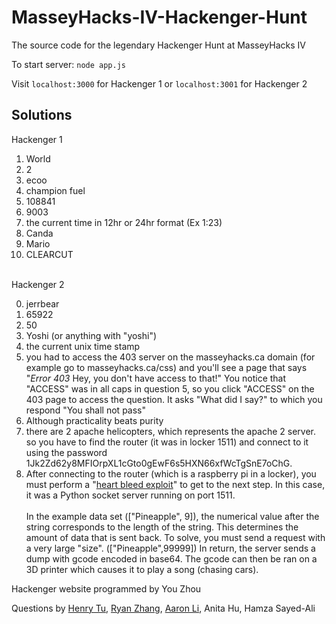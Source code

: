 # MasseyHacks-IV-Hackenger-Hunt

The source code for the legendary Hackenger Hunt at MasseyHacks IV

To start server: `node app.js`

Visit `localhost:3000` for Hackenger 1 or `localhost:3001` for Hackenger 2

## Solutions
Hackenger 1
1. World
2. 2
3. ecoo
4. champion fuel
5. 108841
6. 9003
7. the current time in 12hr or 24hr format (Ex 1:23)
8. Canda
9. Mario
10. CLEARCUT
<br><br>

Hackenger 2

0. jerrbear
1. 65922
2. 50
3. Yoshi (or anything with "yoshi")
4. the current unix time stamp
5. you had to access the 403 server on the masseyhacks.ca domain (for example go to masseyhacks.ca/css) and you'll see a page that says "*Error 403* Hey, you don't have access to that!" You notice that "ACCESS" was in all caps in question 5, so you click "ACCESS" on the 403 page to access the question. It asks "What did I say?" to which you respond "You shall not pass"
6. Although practicality beats purity
7. there are 2 apache helicopters, which represents the apache 2 server. so you have to find the router (it was in locker 1511) and connect to it using the password  1Jk2Zd62y8MFIOrpXL1cGto0gEwF6s5HXN66xfWcTgSnE7oChG.
8. After connecting to the router (which is a raspberry pi in a locker), you must perform a "[heart bleed exploit](https://xkcd.com/1354/)" to get to the next step. In this case, it was a Python socket server running on port 1511.
<br><br>
In the example data set (["Pineapple", 9]), the numerical value after the string corresponds to the length of the string. This determines the amount of data that is sent back. To solve, you must send a request with a very large "size". (["Pineapple",99999]) In return, the server sends a dump with gcode encoded in base64. The gcode can then be ran on a 3D printer which causes it to play a song (chasing cars).<br>

Hackenger website programmed by You Zhou<br>

Questions by [Henry Tu](https://github.com/henrytwo), [Ryan Zhang](https://github.com/ryanz34), [Aaron Li](https://github.com/AaronLi), Anita Hu, Hamza Sayed-Ali
